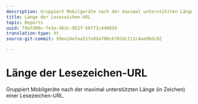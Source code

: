 ```yaml
---
description: Gruppiert Mobilgeräte nach der maximal unterstützten Länge (in Zeichen) einer Lesezeichen-URL.
title: Länge der Lesezeichen-URL
topic: Reports
uuid: 74afd06c-fe3e-4b3c-952f-6bf71c44983d
translation-type: ht
source-git-commit: 99ee24efaa517e8da700c67818c111c4aa90dc02

---
```



# Länge der Lesezeichen-URL

Gruppiert Mobilgeräte nach der maximal unterstützten Länge (in Zeichen) einer Lesezeichen-URL.

